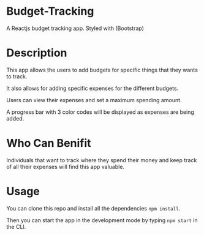 # Budget-Tracking
A Reactjs budget tracking app. Styled with (Bootstrap)

# Description

This app allows the users to add budgets for specific things that they wants to track.

It also allows for adding specific expenses for the different budgets.

Users can view their expenses and set a maximum spending amount.

A progress bar with 3 color codes will be displayed as expenses are being added.

# Who Can Benifit

Individuals that want to track where they spend their money and keep track of all their expenses will find this app valuable.

# Usage

You can clone this repo and install all the dependencies `npm install`.

Then you can start the app in the development mode by typing `npm start` in the CLI.
